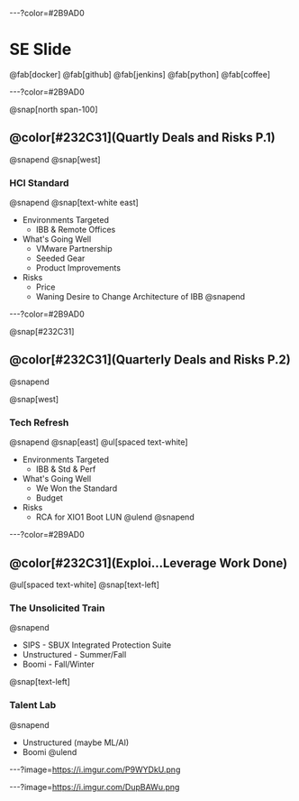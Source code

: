---?color=#2B9AD0
# SE Slide
@fab[docker] @fab[github] @fab[jenkins] @fab[python] @fab[coffee]

---?color=#2B9AD0

@snap[north span-100]
## @color[#232C31](Quartly Deals and Risks P.1)
@snapend
@snap[west]
### HCI Standard
@snapend
@snap[text-white east]
- Environments Targeted
  - IBB & Remote Offices
- What's Going Well
  - VMware Partnership
  - Seeded Gear
  - Product Improvements
- Risks
  - Price
  - Waning Desire to Change Architecture of IBB
@snapend

---?color=#2B9AD0

@snap[#232C31]
## @color[#232C31](Quarterly Deals and Risks P.2)
@snapend

@snap[west]
### Tech Refresh
@snapend
@snap[east]
@ul[spaced text-white]
- Environments Targeted
  - IBB & Std & Perf
- What's Going Well
  - We Won the Standard
  - Budget
- Risks
  - RCA for XIO1 Boot LUN
@ulend
@snapend


---?color=#2B9AD0

## @color[#232C31](Exploi...Leverage Work Done)

@ul[spaced text-white]
@snap[text-left]
### The Unsolicited Train
@snapend
  - SIPS - SBUX Integrated Protection Suite
  - Unstructured - Summer/Fall
  - Boomi - Fall/Winter

@snap[text-left]
### Talent Lab
@snapend
  - Unstructured (maybe ML/AI)
  - Boomi
@ulend

---?image=https://i.imgur.com/P9WYDkU.png


---?image=https://i.imgur.com/DupBAWu.png
